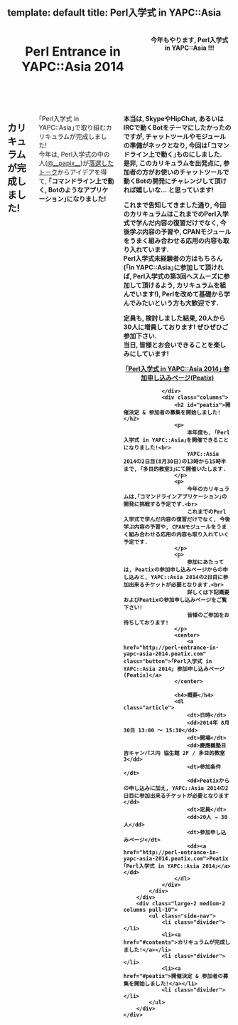 template: default
title: Perl入学式 in YAPC::Asia
---

<header>
    <div class="row">
        <div class="large-12 columns">
            <h1>Perl Entrance in YAPC::Asia 2014</h1>
            <h4>今年もやります, Perl入学式 in YAPC::Asia !!!</h4>
        </div>
    </div>
</header>
<section id="main-content">
    <div class="row">
        <div class="large-10 medium-10 columns push-2">
            <div class="row">
                <div class="columns">
                    <h2 id="peatix">カリキュラムが完成しました!</h2>
                    <p>
                        ｢Perl入学式 in YAPC::Asia｣で取り組むカリキュラムが完成しました!<br>
                        今年は, Perl入学式の中の人(<a href="https://twitter.com/__papix__">@__papix__</a>)が<a href="http://yapcasia.org/2014/talk/show/680c4b3e-ecb2-11e3-b82e-98666aeab6a4">落選したトーク</a>からアイデアを得て, <b>｢コマンドライン上で動く, Botのようなアプリケーション｣になりました!<br>
                    </p>
                    <p>
                        本当は, SkypeやHipChat, あるいはIRCで動くBotをテーマにしたかったのですが, チャットツールやモジュールの準備がネックとなり, 今回は｢コマンドライン上で動く｣ものにしました.<br>
                        是非, このカリキュラムを出発点に, 参加者の方がお使いのチャットツールで動くBotの開発にチャレンジして頂ければ嬉しいな... と思っています!
                    </p>
                    <p>
                        これまで告知してきました通り, 今回のカリキュラムはこれまでのPerl入学式で学んだ内容の復習だけでなく, 今後学ぶ内容の予習や, CPANモジュールをうまく組み合わせる応用の内容も取り入れています.<br>
                        Perl入学式未経験者の方はもちろん(｢in YAPC::Asia｣に参加して頂ければ, Perl入学式の第3回へスムーズに参加して頂けるよう, カリキュラムを組んでいます!), Perlを改めて基礎から学んでみたいという方も大歓迎です.
                    </p>
                    <p>
                        定員も, 検討しました結果, 20人から30人に増員しております! ぜひぜひご参加下さい.<br>
                        当日, 皆様とお会いできることを楽しみにしています!
                    </p>
                    <center>
                        <a href="http://perl-entrance-in-yapc-asia-2014.peatix.com" class="button">｢Perl入学式 in YAPC::Asia 2014｣ 参加申し込みページ(Peatix)</a>
                    </center>

                </div>
                <div class="columns">
                    <h2 id="peatix">開催決定 & 参加者の募集を開始しました!</h2>
                    <p>
                        本年度も, ｢Perl入学式 in YAPC::Asia｣を開催できることになりました!<br>
                        YAPC::Asia 2014の2日目(8月30日)の13時から15時半まで, ｢多目的教室3｣にて開催いたします.
                    </p>
                    <p>
                        今年のカリキュラムは,｢コマンドラインアプリケーション｣の開発に挑戦する予定です.<br>
                        これまでのPerl入学式で学んだ内容の復習だけでなく, 今後学ぶ内容の予習や, CPANモジュールをうまく組み合わせる応用の内容も取り入れていく予定です.
                    </p>
                    <p>
                        参加にあたっては, Peatixの参加申し込みページからの申し込みと, YAPC::Asia 2014の2日目に参加出来るチケットが必要となります.<br>
                        詳しくは下記概要およびPeatixの参加申し込みページをご覧下さい!
                        皆様のご参加をお待ちしております!
                    </p>
                    <center>
                        <a href="http://perl-entrance-in-yapc-asia-2014.peatix.com" class="button">｢Perl入学式 in YAPC::Asia 2014｣ 参加申し込みページ(Peatix)</a>
                    </center>

                    <h4>概要</h4>
                    <dl class="article">
                        <dt>日時</dt>
                        <dd>2014年 8月30日 13:00 〜 15:30</dd>
                        <dt>開場</dt>
                        <dd>慶應義塾日吉キャンパス内 協生館 2F / 多目的教室3</dd>
                        <dt>参加条件</dt>
                        <dd>Peatixからの申し込みに加え, YAPC::Asia 2014の2日目に参加出来るチケットが必要となります</dd>
                        <dt>定員</dt>
                        <dd>20人 → 30人</dd>
                        <dt>参加申し込みページ</dt>
                        <dd><a href="http://perl-entrance-in-yapc-asia-2014.peatix.com">Peatix ｢Perl入学式 in YAPC::Asia 2014｣</a></dd>
                    </dl>
                </div>
            </div>
        </div>
        <div class="large-2 medium-2 columns pull-10">
            <ul class="side-nav">
                <li class="divider"></li>
                <li><a href="#contents">カリキュラムが完成しました!</a></li>
                <li class="divider"></li>
                <li><a href="#peatix">開催決定 & 参加者の募集を開始しました!</a></li>
                <li class="divider"></li>
            </ul>
        </div>
    </div>
</section>
